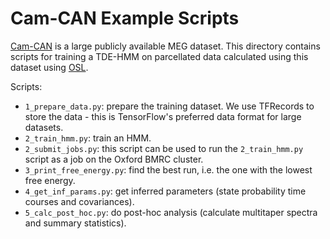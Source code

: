 # Cam-CAN Example Scripts

[Cam-CAN](https://camcan-archive.mrc-cbu.cam.ac.uk/dataaccess/) is a large publicly available MEG dataset. This directory contains scripts for training a TDE-HMM on parcellated data calculated using this dataset using [OSL](https://github.com/OHBA-analysis/osl/tree/main/examples/camcan).

Scripts:

- `1_prepare_data.py`: prepare the training dataset. We use TFRecords to store the data - this is TensorFlow's preferred data format for large datasets.
- `2_train_hmm.py`: train an HMM.
- `2_submit_jobs.py`: this script can be used to run the `2_train_hmm.py` script as a job on the Oxford BMRC cluster.
- `3_print_free_energy.py`: find the best run, i.e. the one with the lowest free energy.
- `4_get_inf_params.py`: get inferred parameters (state probability time courses and covariances).
- `5_calc_post_hoc.py`: do post-hoc analysis (calculate multitaper spectra and summary statistics).
